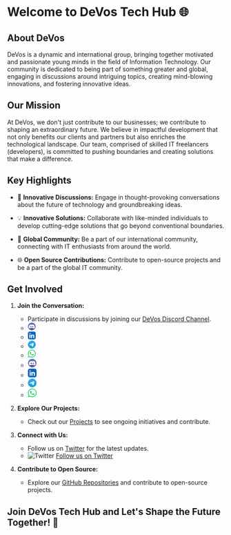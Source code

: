 # Welcome to DeVos Tech Hub 🌐

## About DeVos <a name="about-devos"></a>

DeVos is a dynamic and international group, bringing together motivated and passionate young minds in the field of Information Technology. Our community is dedicated to being part of something greater and global, engaging in discussions around intriguing topics, creating mind-blowing innovations, and fostering innovative ideas.

## Our Mission <a name="our-mission"></a>

At DeVos, we don't just contribute to our businesses; we contribute to shaping an extraordinary future. We believe in impactful development that not only benefits our clients and partners but also enriches the technological landscape. Our team, comprised of skilled IT freelancers (developers), is committed to pushing boundaries and creating solutions that make a difference.

## Key Highlights <a name="key-highlights"></a>

- 🚀 **Innovative Discussions:** Engage in thought-provoking conversations about the future of technology and groundbreaking ideas.
  
- 💡 **Innovative Solutions:** Collaborate with like-minded individuals to develop cutting-edge solutions that go beyond conventional boundaries.

- 👥 **Global Community:** Be a part of our international community, connecting with IT enthusiasts from around the world.

- 🌐 **Open Source Contributions:** Contribute to open-source projects and be a part of the global IT community.

## Get Involved <a name="get-involved"></a>

1. **Join the Conversation:**
   - Participate in discussions by joining our [DeVos Discord Channel](#).
   - <img src="https://github.com/DeVos0/DeVos0/blob/main/discord.png" width="18">[](#)
   -  <img src="https://github.com/DeVos0/DeVos0/blob/main/linkedin.png" width="18">[](#)
   - <img src="https://github.com/DeVos0/DeVos0/blob/main/telegram.png" width="18">[](#)
   - <img src="https://github.com/DeVos0/DeVos0/blob/main/whatsapp.png" width="18"> [](#)
   - <a href="#" target="_blank"><img src="https://github.com/DeVos0/DeVos0/blob/main/discord.png" width="20"></a>
   - <a href="#" target="_blank"><img src="https://github.com/DeVos0/DeVos0/blob/main/linkedin.png" width="20"></a>
   - <a href="#" target="_blank"><img src="https://github.com/DeVos0/DeVos0/blob/main/telegram.png" width="20"></a>
   - <a href="#" target="_blank"><img src="https://github.com/DeVos0/DeVos0/blob/main/whatsapp.png" width="20"></a>



    
2. **Explore Our Projects:**
   - Check out our [Projects](/projects) to see ongoing initiatives and contribute.

3. **Connect with Us:**
   - Follow us on [Twitter](https://twitter.com/DeVosTech) for the latest updates.
   - ![Twitter](images/twitter-icon.png) [Follow us on Twitter](https://twitter.com/DeVosTech)

4. **Contribute to Open Source:**
   - Explore our [GitHub Repositories](https://github.com/DeVosTech) and contribute to open-source projects.

## Join DeVos Tech Hub and Let's Shape the Future Together! 🌟
